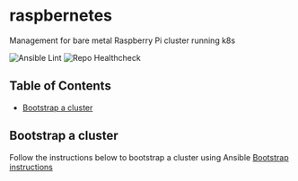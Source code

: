 # raspbernetes

Management for bare metal Raspberry Pi cluster running k8s

![Ansible Lint](https://github.com/deploymentking/raspbernetes/workflows/Lint/badge.svg)
![Repo Healthcheck](https://github.com/deploymentking/raspbernetes/workflows/Healthcheck/badge.svg)

## Table of Contents

<!-- toc -->

- [Bootstrap a cluster](#bootstrap-a-cluster)

<!-- tocstop -->

## Bootstrap a cluster

Follow the instructions below to bootstrap a cluster using Ansible
[Bootstrap instructions](./ansible/playbooks/bootstrap/README.md)
